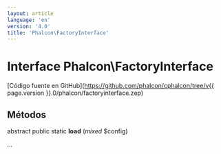 ```yaml
---
layout: article
language: 'en'
version: '4.0'
title: 'Phalcon\FactoryInterface'
---
```

# Interface **Phalcon\FactoryInterface**

[Código fuente en GitHub](https://github.com/phalcon/cphalcon/tree/v{{ page.version }}.0/phalcon/factoryinterface.zep)

## Métodos

abstract public static **load** (*mixed* $config)

...